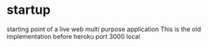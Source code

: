 # startup
starting point of a live web multi purpose application
This is the old implementation before heroku port 3000 local

